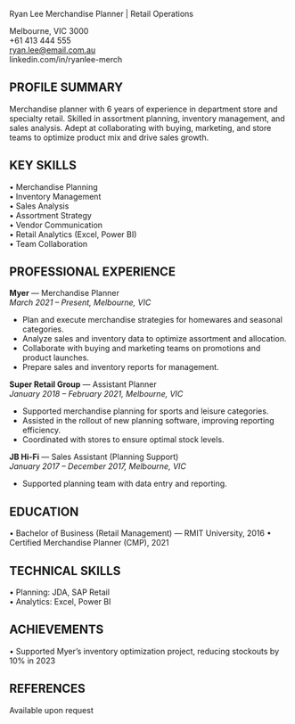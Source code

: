 Ryan Lee
Merchandise Planner | Retail Operations

Melbourne, VIC 3000  
+61 413 444 555  
ryan.lee@email.com.au  
linkedin.com/in/ryanlee-merch

## PROFILE SUMMARY

Merchandise planner with 6 years of experience in department store and specialty retail. Skilled in assortment planning, inventory management, and sales analysis. Adept at collaborating with buying, marketing, and store teams to optimize product mix and drive sales growth.

## KEY SKILLS

• Merchandise Planning  
• Inventory Management  
• Sales Analysis  
• Assortment Strategy  
• Vendor Communication  
• Retail Analytics (Excel, Power BI)  
• Team Collaboration

## PROFESSIONAL EXPERIENCE

**Myer** — Merchandise Planner  
_March 2021 – Present, Melbourne, VIC_

- Plan and execute merchandise strategies for homewares and seasonal categories.
- Analyze sales and inventory data to optimize assortment and allocation.
- Collaborate with buying and marketing teams on promotions and product launches.
- Prepare sales and inventory reports for management.

**Super Retail Group** — Assistant Planner  
_January 2018 – February 2021, Melbourne, VIC_

- Supported merchandise planning for sports and leisure categories.
- Assisted in the rollout of new planning software, improving reporting efficiency.
- Coordinated with stores to ensure optimal stock levels.

**JB Hi-Fi** — Sales Assistant (Planning Support)  
_January 2017 – December 2017, Melbourne, VIC_

- Supported planning team with data entry and reporting.

## EDUCATION

• Bachelor of Business (Retail Management) — RMIT University, 2016
• Certified Merchandise Planner (CMP), 2021

## TECHNICAL SKILLS

• Planning: JDA, SAP Retail  
• Analytics: Excel, Power BI

## ACHIEVEMENTS

• Supported Myer’s inventory optimization project, reducing stockouts by 10% in 2023

## REFERENCES

Available upon request
